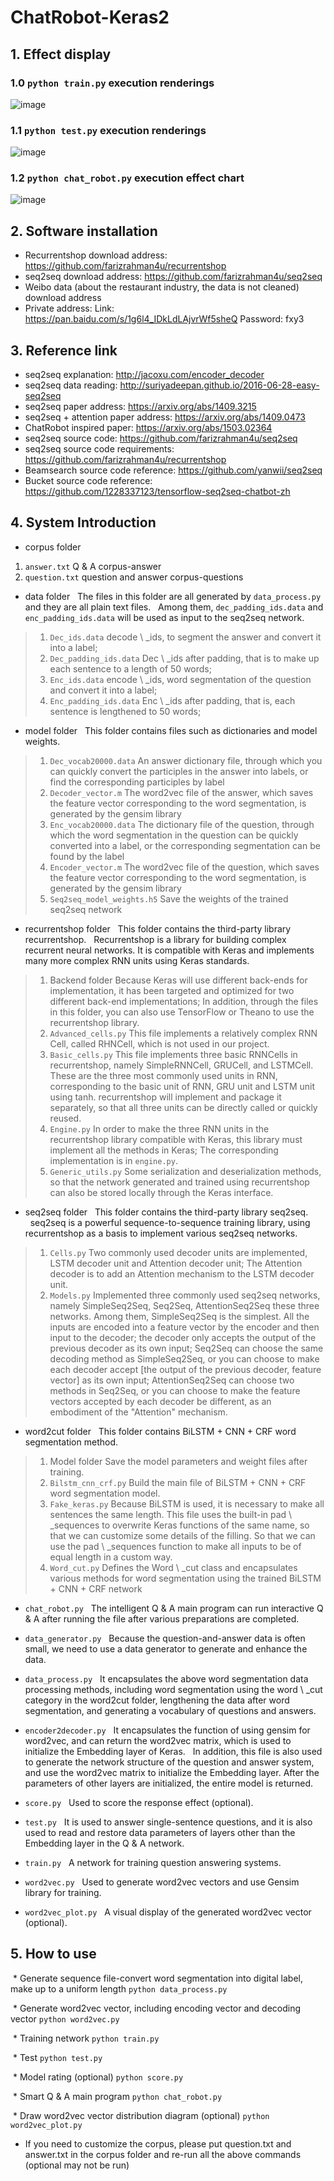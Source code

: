 # ChatRobot-Keras2

## 1. Effect display
### 1.0 `python train.py` execution renderings
![image](https://github.com/shen1994/README/raw/master/images/ChatRobot_train.jpg)
### 1.1 `python test.py` execution renderings
![image](https://github.com/shen1994/README/raw/master/images/ChatRobot_predict.jpg)
### 1.2 `python chat_robot.py` execution effect chart
![image](https://github.com/shen1994/README/raw/master/images/ChatRobot_chatchat.jpg)

## 2. Software installation
 * Recurrentshop download address: <https://github.com/farizrahman4u/recurrentshop>
 * seq2seq download address: <https://github.com/farizrahman4u/seq2seq>
 * Weibo data (about the restaurant industry, the data is not cleaned) download address
 * Private address: Link: <https://pan.baidu.com/s/1g6l4_IDkLdLAjvrWf5sheQ> Password: fxy3

## 3. Reference link
* seq2seq explanation: <http://jacoxu.com/encoder_decoder>
* seq2seq data reading: <http://suriyadeepan.github.io/2016-06-28-easy-seq2seq>
* seq2seq paper address: <https://arxiv.org/abs/1409.3215>
* seq2seq + attention paper address: <https://arxiv.org/abs/1409.0473>
* ChatRobot inspired paper: <https://arxiv.org/abs/1503.02364>
* seq2seq source code: <https://github.com/farizrahman4u/seq2seq>
* seq2seq source code requirements: <https://github.com/farizrahman4u/recurrentshop>
* Beamsearch source code reference: <https://github.com/yanwii/seq2seq>
* Bucket source code reference: <https://github.com/1228337123/tensorflow-seq2seq-chatbot-zh>

## 4. System Introduction

* corpus folder
1. `answer.txt` Q & A corpus-answer
2. `question.txt` question and answer corpus-questions

* data folder
  The files in this folder are all generated by `data_process.py` and they are all plain text files.
  Among them, `dec_padding_ids.data` and` enc_padding_ids.data` will be used as input to the seq2seq network.
> 1. `Dec_ids.data`
> decode \ _ids, to segment the answer and convert it into a label;
> 2. `Dec_padding_ids.data`
> Dec \ _ids after padding, that is to make up each sentence to a length of 50 words;
> 3. `Enc_ids.data`
> encode \ _ids, word segmentation of the question and convert it into a label;
> 4. `Enc_padding_ids.data`
> Enc \ _ids after padding, that is, each sentence is lengthened to 50 words;

* model folder
  This folder contains files such as dictionaries and model weights.
> 1. `Dec_vocab20000.data`
> An answer dictionary file, through which you can quickly convert the participles in the answer into labels, or find the corresponding participles by label
> 2. `Decoder_vector.m`
> The word2vec file of the answer, which saves the feature vector corresponding to the word segmentation, is generated by the gensim library
> 3. `Enc_vocab20000.data`
> The dictionary file of the question, through which the word segmentation in the question can be quickly converted into a label, or the corresponding segmentation can be found by the label
> 4. `Encoder_vector.m`
> The word2vec file of the question, which saves the feature vector corresponding to the word segmentation, is generated by the gensim library
> 5. `Seq2seq_model_weights.h5`
Save the weights of the trained seq2seq network

* recurrentshop folder
  This folder contains the third-party library recurrentshop.
  Recurrentshop is a library for building complex recurrent neural networks. It is compatible with Keras and implements many more complex RNN units using Keras standards.
> 1. Backend folder
> Because Keras will use different back-ends for implementation, it has been targeted and optimized for two different back-end implementations;
> In addition, through the files in this folder, you can also use TensorFlow or Theano to use the recurrentshop library.
> 2. `Advanced_cells.py`
> This file implements a relatively complex RNN Cell, called RHNCell, which is not used in our project.
> 3. `Basic_cells.py`
> This file implements three basic RNNCells in recurrentshop, namely SimpleRNNCell, GRUCell, and LSTMCell.
> These are the three most commonly used units in RNN, corresponding to the basic unit of RNN, GRU unit and LSTM unit using tanh.
> recurrentshop will implement and package it separately, so that all three units can be directly called or quickly reused.
> 4. `Engine.py`
> In order to make the three RNN units in the recurrentshop library compatible with Keras, this library must implement all the methods in Keras;
> The corresponding implementation is in `engine.py`.
> 5. `Generic_utils.py`
> Some serialization and deserialization methods, so that the network generated and trained using recurrentshop can also be stored locally through the Keras interface.

* seq2seq folder
  This folder contains the third-party library seq2seq.
  seq2seq is a powerful sequence-to-sequence training library, using recurrentshop as a basis to implement various seq2seq networks.
> 1. `Cells.py`
> Two commonly used decoder units are implemented, LSTM decoder unit and Attention decoder unit;
> The Attention decoder is to add an Attention mechanism to the LSTM decoder unit.
> 2. `Models.py`
> Implemented three commonly used seq2seq networks, namely SimpleSeq2Seq, Seq2Seq, AttentionSeq2Seq these three networks.
> Among them, SimpleSeq2Seq is the simplest. All the inputs are encoded into a feature vector by the encoder and then input to the decoder; the decoder only accepts the output of the previous decoder as its own input;
> Seq2Seq can choose the same decoding method as SimpleSeq2Seq, or you can choose to make each decoder accept [the output of the previous decoder, feature vector] as its own input;
> AttentionSeq2Seq can choose two methods in Seq2Seq, or you can choose to make the feature vectors accepted by each decoder be different, as an embodiment of the "Attention" mechanism.

* word2cut folder
  This folder contains BiLSTM + CNN + CRF word segmentation method.
> 1. Model folder
> Save the model parameters and weight files after training.
> 2. `Bilstm_cnn_crf.py`
> Build the main file of BiLSTM + CNN + CRF word segmentation model.
> 3. `Fake_keras.py`
> Because BiLSTM is used, it is necessary to make all sentences the same length.
> This file uses the built-in pad \ _sequences to overwrite Keras functions of the same name, so that we can customize some details of the filling.
> So that we can use the pad \ _sequences function to make all inputs to be of equal length in a custom way.
> 4. `Word_cut.py`
> Defines the Word \ _cut class and encapsulates various methods for word segmentation using the trained BiLSTM + CNN + CRF network

* `chat_robot.py`
  The intelligent Q & A main program can run interactive Q & A after running the file after various preparations are completed.

* `data_generator.py`
  Because the question-and-answer data is often small, we need to use a data generator to generate and enhance the data.

* `data_process.py`
  It encapsulates the above word segmentation data processing methods, including word segmentation using the word \ _cut category in the word2cut folder, lengthening the data after word segmentation, and generating a vocabulary of questions and answers.

* `encoder2decoder.py`
  It encapsulates the function of using gensim for word2vec, and can return the word2vec matrix, which is used to initialize the Embedding layer of Keras.
  In addition, this file is also used to generate the network structure of the question and answer system, and use the word2vec matrix to initialize the Embedding layer. After the parameters of other layers are initialized, the entire model is returned.

* `score.py`
  Used to score the response effect (optional).

* `test.py`
  It is used to answer single-sentence questions, and it is also used to read and restore data parameters of layers other than the Embedding layer in the Q & A network.

* `train.py`
  A network for training question answering systems.

* `word2vec.py`
  Used to generate word2vec vectors and use Gensim library for training.

* `word2vec_plot.py`
  A visual display of the generated word2vec vector (optional).



## 5. How to use

 * Generate sequence file-convert word segmentation into digital label, make up to a uniform length
`python data_process.py`

 * Generate word2vec vector, including encoding vector and decoding vector
`python word2vec.py`

 * Training network
`python train.py`

 * Test
`python test.py`

 * Model rating (optional)
`python score.py`

 * Smart Q & A main program
`python chat_robot.py`

 * Draw word2vec vector distribution diagram (optional)
`python word2vec_plot.py`

* If you need to customize the corpus, please put question.txt and answer.txt in the corpus folder and re-run all the above commands (optional may not be run)
